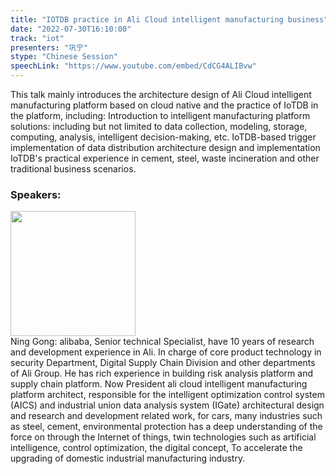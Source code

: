 ```yaml
---
title: "IOTDB practice in Ali Cloud intelligent manufacturing business"
date: "2022-07-30T16:10:00"
track: "iot"
presenters: "巩宁"
stype: "Chinese Session"
speechLink: "https://www.youtube.com/embed/CdCG4ALIBvw"
---
```

This talk mainly introduces the architecture design of Ali Cloud intelligent manufacturing platform based on cloud native and the practice of IoTDB in the platform, including:
Introduction to intelligent manufacturing platform solutions: including but not limited to data collection, modeling, storage, computing, analysis, intelligent decision-making, etc.
IoTDB-based trigger implementation of data distribution architecture design and implementation
IoTDB's practical experience in cement, steel, waste incineration and other traditional business scenarios.
### Speakers: 
<img src="images/speaker/1220.png" width="200" />
<br>Ning Gong: alibaba, Senior technical Specialist, have 10 years of research and development experience in Ali. In charge of core product technology in security Department, Digital Supply Chain Division and other departments of Ali Group. He has rich experience in building risk analysis platform and supply chain platform.
Now President ali cloud intelligent manufacturing platform architect, responsible for the intelligent optimization control system (AICS) and industrial union data analysis system (IGate) architectural design and research and development related work, for cars, many industries such as steel, cement, environmental protection has a deep understanding of the force on through the Internet of things, twin technologies such as artificial intelligence, control optimization, the digital concept, To accelerate the upgrading of domestic industrial manufacturing industry.

 